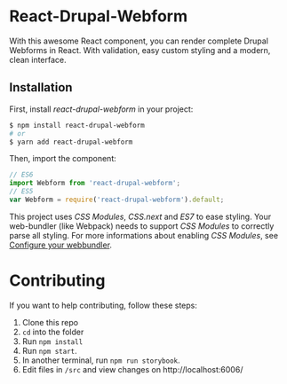 # React-Drupal-Webform
With this awesome React component, you can render complete Drupal Webforms in React. With validation, easy custom styling and a modern, clean interface.

## Installation

First, install *react-drupal-webform* in your project:
```bash
$ npm install react-drupal-webform
# or
$ yarn add react-drupal-webform
```
Then, import the component:
```javascript
// ES6
import Webform from 'react-drupal-webform';
// ES5
var Webform = require('react-drupal-webform').default;
```
This project uses *CSS Modules*, *CSS.next* and *ES7* to ease styling. Your web-bundler (like Webpack) needs to support *CSS Modules* to correctly parse all styling. For more informations about enabling *CSS Modules*, see [Configure your webbundler](doc/CONFIGURE_WEBBUNDLER.md).

# Contributing

If you want to help contributing, follow these steps:

1. Clone this repo
2. `cd` into the folder
3. Run `npm install`
4. Run `npm start`.
5. In another terminal, run `npm run storybook`.
6. Edit files in `/src` and view changes on http://localhost:6006/
